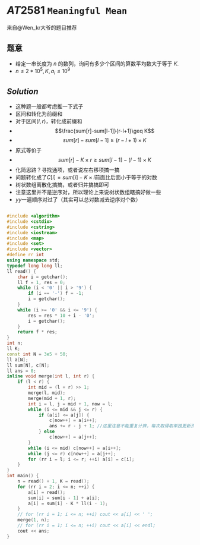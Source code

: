 # $AT2581$ `Meaningful Mean`
来自@Wen_kr大爷的题目推荐
## 题意
+ 给定一串长度为 $n$ 的数列，询问有多少个区间的算数平均数大于等于 $K$.
+ $n \leq 2* 10^5, K,a_i\leq 10^9$

## $Solution$
+ 这种题一般都考虑推一下式子
+ 区间和转化为前缀和
+ 对于区间$(l,r)$，转化成前缀和
+ $$\frac{sum[r]-sum[l-1]}{r-l+1}\geq K$$
+ $$sum[r]-sum[l-1]\geq(r-l+1)\times K$$
+ 原式等价于
+ $$sum[r]-K\times r\geq sum[l-1]-(l-1)\times K$$
+ 化简思路？寻找通项，或者说左右移项搞一搞
+ 问题转化成了$C[i]=sum[i]-K\times i$前面比后面小于等于的对数
+ 树状数组离散化搞搞，或者归并搞搞即可
+ 注意这里并不是逆序对，所以理论上来说树状数组瞎搞好做一些
+ $yy$一遍顺序对过了（其实可以总对数减去逆序对个数）

```cpp

#include <algorithm>
#include <cstdio>
#include <cstring>
#include <iostream>
#include <map>
#include <set>
#include <vector>
#define rr int
using namespace std;
typedef long long ll;
ll read() {
    char i = getchar();
    ll f = 1, res = 0;
    while (i < '0' || i > '9') {
        if (i == '-') f = -1;
        i = getchar();
    }
    while (i >= '0' && i <= '9') {
        res = res * 10 + i - '0';
        i = getchar();
    }
    return f * res;
}
int n;
ll K;
const int N = 3e5 + 50;
ll a[N];
ll sum[N], c[N];
ll ans = 0;
inline void merge(int l, int r) {
    if (l < r) {
        int mid = (l + r) >> 1;
        merge(l, mid);
        merge(mid + 1, r);
        int i = l, j = mid + 1, now = l;
        while (i <= mid && j <= r) {
            if (a[i] <= a[j]) {
                c[now++] = a[i++];
                ans += r - j + 1; //这里注意不能重复计算，每次取得取单独更新贡献
            } else
                c[now++] = a[j++];
        }
        while (i <= mid) c[now++] = a[i++];
        while (j <= r) c[now++] = a[j++];
        for (rr i = l; i <= r; ++i) a[i] = c[i];
    }
}
int main() {
    n = read() + 1, K = read();
    for (rr i = 2; i <= n; ++i) {
        a[i] = read();
        sum[i] = sum[i - 1] + a[i];
        a[i] = sum[i] - K * ll(i - 1);
    }
    // for (rr i = 1; i <= n; ++i) cout << a[i] << ' ';
    merge(1, n);
    // for (rr i = 1; i <= n; ++i) cout << a[i] << endl;
    cout << ans;
}


```